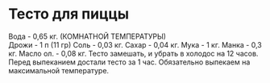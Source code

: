 # Тесто для пиццы
Вода - 0,65 кг. (КОМНАТНОЙ ТЕМПЕРАТУРЫ)  
Дрожи - 1 п (11 гр) 
Соль - 0,03 кг. 
Сахар - 0,04 кг. 
Мука - 1 кг. 
Манка - 0,3 кг. 
Масло ол. - 0,08 кг. 
Тесто замешать, и убрать в холодос на 12 часов.
Перед выпеканием достали тесто за 1 час.
Обязательно выпекаем на максимальной температуре.
